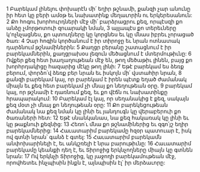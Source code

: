 1 Բարեկամ լինելու փոխարէն մի՛ եղիր թշնամի, քանզի չար անունը իր հետ կը բերի ամօթ եւ նախատինք մեղաւորին ու երկերեսանուն:
2 Քո հոգու խորհուրդների մէջ մի՛ բարձրացրու քեզ, որպէսզի քո անձը չմորթոտուի զուարակի նման,
3 այլապէս քո տերեւները կ՚ոչնչացնես, քո պտուղները կը կորցնես եւ կը մնաս իբրեւ չորացած ծառ:
4 Չար հոգին կործանում է իր տիրոջը եւ նրան ոտնատակ դարձնում թշնամիներին:
5 Քաղցր բերանը շատացնում է իր բարեկամներին, քաղցրախօս լեզուն մեծացնում է մտերմութիւնը:
6 Ովքեր քեզ հետ խաղաղութեան մէջ են, թող մեծաթիւ լինեն, բայց քո խորհրդակիցը հազարից մէկը թող լինի:
7 Եթէ բարեկամ ես ձեռք բերում, փորձո՛վ ձեռք բեր նրան եւ իսկոյն մի՛ վստահիր նրան,
8 քանզի բարեկամ կայ, որ բարեկամ է իրեն պէտք եղած ժամանակ միայն եւ քեզ հետ բարեկամ չի մնայ քո նեղութեան օրը.
9 բարեկամ կայ, որ թշնամի է դառնում քեզ, եւ քո վէճն ու նախատինքը հրապարակում:
10 Բարեկամ էլ կայ, որ սեղանակից է քեզ, սակայն քեզ մօտ չի մնայ քո նեղութեան օրը:
11 Քո բարեկեցութեան ժամանակ նա քեզ նման կը լինի եւ յանդուգն կը վերաբերուի քո ծառաների հետ:
12 Եթէ սնանկանաս, նա քեզ հակառակ կը լինի եւ կը թաքնուի քեզնից:
13 Հեռո՛ւ մնա քո թշնամիներից եւ զգո՛յշ եղիր բարեկամներից:
14 Հաւատարիմ բարեկամը հզօր պատուար է, իսկ ով գտնի նրան՝ գանձ է գտել:
15 Հաւատարիմ բարեկամն անփոխարինելի է, եւ անկշռելի է նրա բարութիւնը:
16 Հաւատարիմ բարեկամը կեանքի դեղ է, եւ Տիրոջից երկնչողները միայն կը գտնեն նրան:
17 Ով երկնչի Տիրոջից, կը յաջողի բարեկամութեան մէջ, որովհետեւ ինչպիսին ինքն է, այնպիսին էլ՝ իր մերձաւորը:
